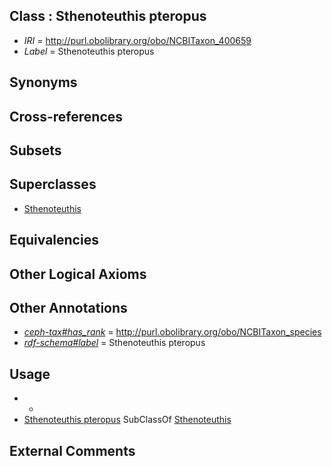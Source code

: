 
## Class : Sthenoteuthis pteropus

 * *IRI* = http://purl.obolibrary.org/obo/NCBITaxon_400659
 * *Label* = Sthenoteuthis pteropus

## Synonyms


## Cross-references


## Subsets


## Superclasses

 * [Sthenoteuthis](../../NCBITaxon/52/NCBITaxon_34552.md)

## Equivalencies


## Other Logical Axioms


## Other Annotations

 * *[ceph-tax#has_rank](../../ceph-tax#has/nk/ceph-tax#has_rank.md)* = http://purl.obolibrary.org/obo/NCBITaxon_species
 * *[rdf-schema#label](../../el/rdf-schema#label.md)* = Sthenoteuthis pteropus

## Usage

 * -
 * [Sthenoteuthis pteropus](../../NCBITaxon/59/NCBITaxon_400659.md) SubClassOf [Sthenoteuthis](../../NCBITaxon/52/NCBITaxon_34552.md)

## External Comments

